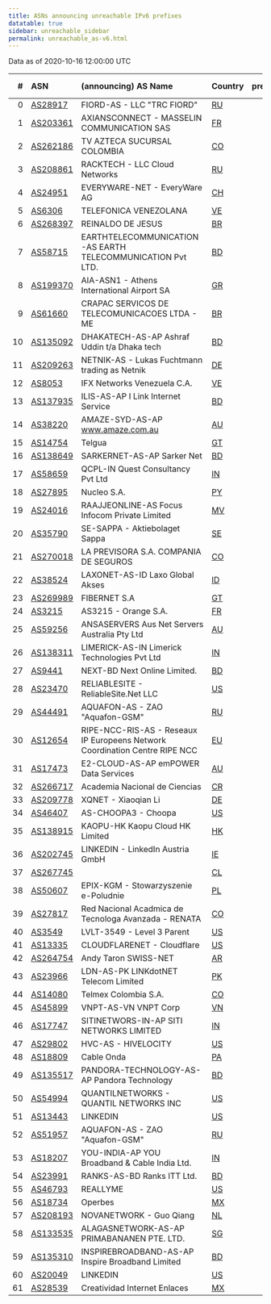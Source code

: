 ```yaml
---
title: ASNs announcing unreachable IPv6 prefixes
datatable: true
sidebar: unreachable_sidebar
permalink: unreachable_as-v6.html
---
```


Data as of 2020-10-16 12:00:00 UTC

<div class="datatable-begin"></div>

|   # | ASN                                      | (announcing) AS Name                                                        | Country                      |   prefixes |   unreachable /48s |
|----:|:-----------------------------------------|:----------------------------------------------------------------------------|:-----------------------------|-----------:|-------------------:|
|   0 | [AS28917](unreachable_AS28917-v6.html)   | FIORD-AS - LLC "TRC FIORD"                                                  | [RU](unreachable_ru-v6.html) |          2 |             524289 |
|   1 | [AS203361](unreachable_AS203361-v6.html) | AXIANSCONNECT - MASSELIN COMMUNICATION SAS                                  | [FR](unreachable_fr-v6.html) |          2 |             524288 |
|   2 | [AS262186](unreachable_AS262186-v6.html) | TV AZTECA SUCURSAL COLOMBIA                                                 | [CO](unreachable_co-v6.html) |          2 |             131072 |
|   3 | [AS208861](unreachable_AS208861-v6.html) | RACKTECH - LLC Cloud Networks                                               | [RU](unreachable_ru-v6.html) |          1 |              65536 |
|   4 | [AS24951](unreachable_AS24951-v6.html)   | EVERYWARE-NET - EveryWare AG                                                | [CH](unreachable_ch-v6.html) |          1 |              65536 |
|   5 | [AS6306](unreachable_AS6306-v6.html)     | TELEFONICA VENEZOLANA                                                       | [VE](unreachable_ve-v6.html) |          1 |              65536 |
|   6 | [AS268397](unreachable_AS268397-v6.html) | REINALDO DE JESUS                                                           | [BR](unreachable_br-v6.html) |          1 |              65536 |
|   7 | [AS58715](unreachable_AS58715-v6.html)   | EARTHTELECOMMUNICATION-AS EARTH TELECOMMUNICATION Pvt LTD.                  | [BD](unreachable_bd-v6.html) |          1 |              65536 |
|   8 | [AS199370](unreachable_AS199370-v6.html) | AIA-ASN1 - Athens International Airport SA                                  | [GR](unreachable_gr-v6.html) |          4 |              65536 |
|   9 | [AS61660](unreachable_AS61660-v6.html)   | CRAPAC SERVICOS DE TELECOMUNICACOES LTDA - ME                               | [BR](unreachable_br-v6.html) |          1 |              65536 |
|  10 | [AS135092](unreachable_AS135092-v6.html) | DHAKATECH-AS-AP Ashraf Uddin t/a Dhaka tech                                 | [BD](unreachable_bd-v6.html) |          1 |              65536 |
|  11 | [AS209263](unreachable_AS209263-v6.html) | NETNIK-AS - Lukas Fuchtmann trading as Netnik                               | [DE](unreachable_de-v6.html) |          1 |              65536 |
|  12 | [AS8053](unreachable_AS8053-v6.html)     | IFX Networks Venezuela C.A.                                                 | [VE](unreachable_ve-v6.html) |          1 |              65536 |
|  13 | [AS137935](unreachable_AS137935-v6.html) | ILIS-AS-AP I Link Internet Service                                          | [BD](unreachable_bd-v6.html) |          2 |               8192 |
|  14 | [AS38220](unreachable_AS38220-v6.html)   | AMAZE-SYD-AS-AP www.amaze.com.au                                            | [AU](unreachable_au-v6.html) |          1 |               4096 |
|  15 | [AS14754](unreachable_AS14754-v6.html)   | Telgua                                                                      | [GT](unreachable_gt-v6.html) |          1 |               4096 |
|  16 | [AS138649](unreachable_AS138649-v6.html) | SARKERNET-AS-AP Sarker Net                                                  | [BD](unreachable_bd-v6.html) |          1 |               4096 |
|  17 | [AS58659](unreachable_AS58659-v6.html)   | QCPL-IN Quest Consultancy Pvt Ltd                                           | [IN](unreachable_in-v6.html) |          2 |               2304 |
|  18 | [AS27895](unreachable_AS27895-v6.html)   | Nucleo S.A.                                                                 | [PY](unreachable_py-v6.html) |          2 |               2048 |
|  19 | [AS24016](unreachable_AS24016-v6.html)   | RAAJJEONLINE-AS Focus Infocom Private Limited                               | [MV](unreachable_mv-v6.html) |          1 |                256 |
|  20 | [AS35790](unreachable_AS35790-v6.html)   | SE-SAPPA - Aktiebolaget Sappa                                               | [SE](unreachable_se-v6.html) |         16 |                 16 |
|  21 | [AS270018](unreachable_AS270018-v6.html) | LA PREVISORA S.A. COMPANIA DE SEGUROS                                       | [CO](unreachable_co-v6.html) |          1 |                 16 |
|  22 | [AS38524](unreachable_AS38524-v6.html)   | LAXONET-AS-ID Laxo Global Akses                                             | [ID](unreachable_id-v6.html) |         15 |                 15 |
|  23 | [AS269989](unreachable_AS269989-v6.html) | FIBERNET S.A                                                                | [GT](unreachable_gt-v6.html) |          2 |                 12 |
|  24 | [AS3215](unreachable_AS3215-v6.html)     | AS3215 - Orange S.A.                                                        | [FR](unreachable_fr-v6.html) |          2 |                  8 |
|  25 | [AS59256](unreachable_AS59256-v6.html)   | ANSASERVERS Aus Net Servers Australia Pty Ltd                               | [AU](unreachable_au-v6.html) |          2 |                  2 |
|  26 | [AS138311](unreachable_AS138311-v6.html) | LIMERICK-AS-IN Limerick Technologies Pvt Ltd                                | [IN](unreachable_in-v6.html) |          2 |                  2 |
|  27 | [AS9441](unreachable_AS9441-v6.html)     | NEXT-BD Next Online Limited.                                                | [BD](unreachable_bd-v6.html) |          2 |                  2 |
|  28 | [AS23470](unreachable_AS23470-v6.html)   | RELIABLESITE - ReliableSite.Net LLC                                         | [US](unreachable_us-v6.html) |          2 |                  2 |
|  29 | [AS44491](unreachable_AS44491-v6.html)   | AQUAFON-AS - ZAO "Aquafon-GSM"                                              | [RU](unreachable_ru-v6.html) |          2 |                  2 |
|  30 | [AS12654](unreachable_AS12654-v6.html)   | RIPE-NCC-RIS-AS - Reseaux IP Europeens Network Coordination Centre RIPE NCC | [EU](unreachable_eu-v6.html) |          2 |                  2 |
|  31 | [AS17473](unreachable_AS17473-v6.html)   | E2-CLOUD-AS-AP emPOWER Data Services                                        | [AU](unreachable_au-v6.html) |          1 |                  1 |
|  32 | [AS266717](unreachable_AS266717-v6.html) | Academia Nacional de Ciencias                                               | [CR](unreachable_cr-v6.html) |          1 |                  1 |
|  33 | [AS209778](unreachable_AS209778-v6.html) | XQNET - Xiaoqian Li                                                         | [DE](unreachable_de-v6.html) |          1 |                  1 |
|  34 | [AS46407](unreachable_AS46407-v6.html)   | AS-CHOOPA3 - Choopa                                                         | [US](unreachable_us-v6.html) |          1 |                  1 |
|  35 | [AS138915](unreachable_AS138915-v6.html) | KAOPU-HK Kaopu Cloud HK Limited                                             | [HK](unreachable_hk-v6.html) |          1 |                  1 |
|  36 | [AS202745](unreachable_AS202745-v6.html) | LINKEDIN - LinkedIn Austria GmbH                                            | [IE](unreachable_ie-v6.html) |          1 |                  1 |
|  37 | [AS267745](unreachable_AS267745-v6.html) |                                                                             | [CL](unreachable_cl-v6.html) |          1 |                  1 |
|  38 | [AS50607](unreachable_AS50607-v6.html)   | EPIX-KGM - Stowarzyszenie e-Poludnie                                        | [PL](unreachable_pl-v6.html) |          1 |                  1 |
|  39 | [AS27817](unreachable_AS27817-v6.html)   | Red Nacional Acadmica de Tecnologa Avanzada - RENATA                        | [CO](unreachable_co-v6.html) |          1 |                  1 |
|  40 | [AS3549](unreachable_AS3549-v6.html)     | LVLT-3549 - Level 3 Parent                                                  | [US](unreachable_us-v6.html) |          1 |                  1 |
|  41 | [AS13335](unreachable_AS13335-v6.html)   | CLOUDFLARENET - Cloudflare                                                  | [US](unreachable_us-v6.html) |          1 |                  1 |
|  42 | [AS264754](unreachable_AS264754-v6.html) | Andy Taron SWISS-NET                                                        | [AR](unreachable_ar-v6.html) |          1 |                  1 |
|  43 | [AS23966](unreachable_AS23966-v6.html)   | LDN-AS-PK LINKdotNET Telecom Limited                                        | [PK](unreachable_pk-v6.html) |          1 |                  1 |
|  44 | [AS14080](unreachable_AS14080-v6.html)   | Telmex Colombia S.A.                                                        | [CO](unreachable_co-v6.html) |          1 |                  1 |
|  45 | [AS45899](unreachable_AS45899-v6.html)   | VNPT-AS-VN VNPT Corp                                                        | [VN](unreachable_vn-v6.html) |          1 |                  1 |
|  46 | [AS17747](unreachable_AS17747-v6.html)   | SITINETWORS-IN-AP SITI NETWORKS LIMITED                                     | [IN](unreachable_in-v6.html) |          1 |                  1 |
|  47 | [AS29802](unreachable_AS29802-v6.html)   | HVC-AS - HIVELOCITY                                                         | [US](unreachable_us-v6.html) |          1 |                  1 |
|  48 | [AS18809](unreachable_AS18809-v6.html)   | Cable Onda                                                                  | [PA](unreachable_pa-v6.html) |          1 |                  1 |
|  49 | [AS135517](unreachable_AS135517-v6.html) | PANDORA-TECHNOLOGY-AS-AP Pandora Technology                                 | [BD](unreachable_bd-v6.html) |          1 |                  1 |
|  50 | [AS54994](unreachable_AS54994-v6.html)   | QUANTILNETWORKS - QUANTIL NETWORKS INC                                      | [US](unreachable_us-v6.html) |          1 |                  1 |
|  51 | [AS13443](unreachable_AS13443-v6.html)   | LINKEDIN                                                                    | [US](unreachable_us-v6.html) |          1 |                  1 |
|  52 | [AS51957](unreachable_AS51957-v6.html)   | AQUAFON-AS - ZAO "Aquafon-GSM"                                              | [RU](unreachable_ru-v6.html) |          1 |                  1 |
|  53 | [AS18207](unreachable_AS18207-v6.html)   | YOU-INDIA-AP YOU Broadband &amp; Cable India Ltd.                           | [IN](unreachable_in-v6.html) |          1 |                  1 |
|  54 | [AS23991](unreachable_AS23991-v6.html)   | RANKS-AS-BD Ranks ITT Ltd.                                                  | [BD](unreachable_bd-v6.html) |          1 |                  1 |
|  55 | [AS46793](unreachable_AS46793-v6.html)   | REALLYME                                                                    | [US](unreachable_us-v6.html) |          1 |                  1 |
|  56 | [AS18734](unreachable_AS18734-v6.html)   | Operbes                                                                     | [MX](unreachable_mx-v6.html) |          1 |                  1 |
|  57 | [AS208193](unreachable_AS208193-v6.html) | NOVANETWORK - Guo Qiang                                                     | [NL](unreachable_nl-v6.html) |          1 |                  1 |
|  58 | [AS133535](unreachable_AS133535-v6.html) | ALAGASNETWORK-AS-AP PRIMABANANEN PTE. LTD.                                  | [SG](unreachable_sg-v6.html) |          1 |                  1 |
|  59 | [AS135310](unreachable_AS135310-v6.html) | INSPIREBROADBAND-AS-AP Inspire Broadband Limited                            | [BD](unreachable_bd-v6.html) |          1 |                  1 |
|  60 | [AS20049](unreachable_AS20049-v6.html)   | LINKEDIN                                                                    | [US](unreachable_us-v6.html) |          1 |                  1 |
|  61 | [AS28539](unreachable_AS28539-v6.html)   | Creatividad Internet Enlaces                                                | [MX](unreachable_mx-v6.html) |          1 |                  1 |

<div class="datatable-end"></div>